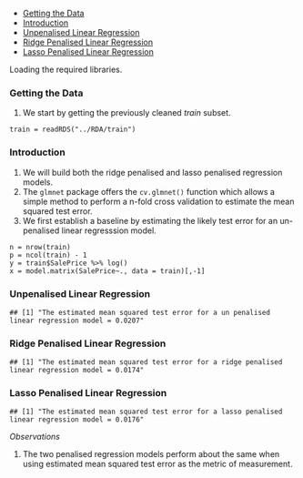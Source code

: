 -   [Getting the Data](#getting-the-data)
-   [Introduction](#introduction)
-   [Unpenalised Linear Regression](#unpenalised-linear-regression)
-   [Ridge Penalised Linear
    Regression](#ridge-penalised-linear-regression)
-   [Lasso Penalised Linear
    Regression](#lasso-penalised-linear-regression)

Loading the required libraries.

### Getting the Data

1.  We start by getting the previously cleaned *train* subset.

<!-- -->

    train = readRDS("../RDA/train")

### Introduction

1.  We will build both the ridge penalised and lasso penalised
    regression models.
2.  The `glmnet` package offers the `cv.glmnet()` function which allows
    a simple method to perform a n-fold cross validation to estimate the
    mean squared test error.
3.  We first establish a baseline by estimating the likely test error
    for an un-penalised linear regresssion model.

<!-- -->

    n = nrow(train)
    p = ncol(train) - 1
    y = train$SalePrice %>% log()
    x = model.matrix(SalePrice~., data = train)[,-1]

### Unpenalised Linear Regression

    ## [1] "The estimated mean squared test error for a un penalised linear regression model = 0.0207"

### Ridge Penalised Linear Regression

    ## [1] "The estimated mean squared test error for a ridge penalised linear regression model = 0.0174"

### Lasso Penalised Linear Regression

    ## [1] "The estimated mean squared test error for a lasso penalised linear regression model = 0.0176"

*Observations*

1.  The two penalised regression models perform about the same when
    using estimated mean squared test error as the metric of
    measurement.
